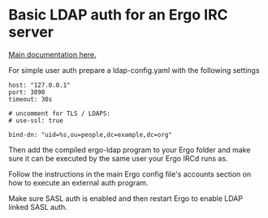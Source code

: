 # Basic LDAP auth for an Ergo IRC server

[Main documentation here.](https://github.com/ergochat/ergo-ldap)

For simple user auth prepare a ldap-config.yaml with the following settings

```
host: "127.0.0.1"
port: 3890
timeout: 30s

# uncomment for TLS / LDAPS:
# use-ssl: true

bind-dn: "uid=%s,ou=people,dc=example,dc=org"
```

Then add the compiled ergo-ldap program to your Ergo folder and make sure it can be executed by the same user your Ergo IRCd runs as.

Follow the instructions in the main Ergo config file's accounts section on how to execute an external auth program.

Make sure SASL auth is enabled and then restart Ergo to enable LDAP linked SASL auth.

